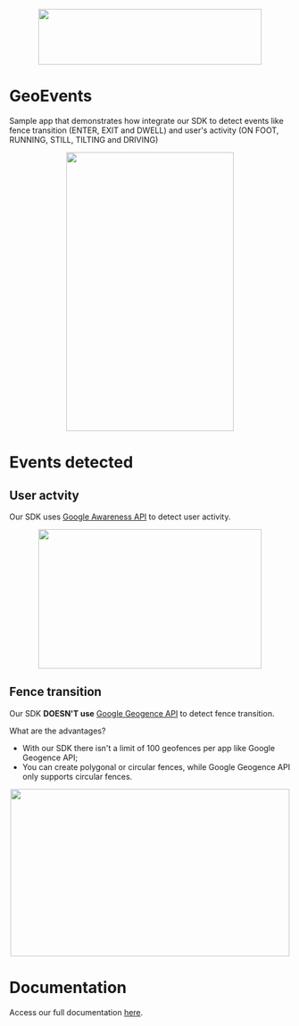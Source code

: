 
<p  align="center"> 
 <a href="https://lotadata.com/">
  <img src="https://lotadata.com/src/images/LD_blue_red.png" width="400" height="100">
 </a>
</p>

# GeoEvents
Sample app that demonstrates how integrate our SDK to detect events like fence transition (ENTER, EXIT and DWELL) and user's activity (ON FOOT, RUNNING, STILL, TILTING and DRIVING)

<p align="center">
<img src="https://i.ibb.co/7gnwfYX/geoevents.png" width="300" height="500">
</p>

# Events detected

## User actvity
Our SDK uses [Google Awareness API](https://developers.google.com/awareness) to detect user activity.

<p align="center">
<img src="https://i.ibb.co/DVNvNpT/activity-recog.jpg" width="400" height="250">
</p>


## Fence transition
Our SDK **DOESN'T use** [Google Geogence API](https://developers.google.com/location-context/geofencing) to detect fence transition.

What are the advantages?
 - With our SDK there isn't a limit of 100 geofences per app like Google Geogence API;
 - You can create polygonal or circular fences, while Google Geogence API only supports circular fences.

<p align="center">
<img src="https://i.ibb.co/nCg1GPK/fence-transition.gif" width="500" height="300">
</p>


# Documentation
Access our full documentation [here](https://docs.lotadata.com).
